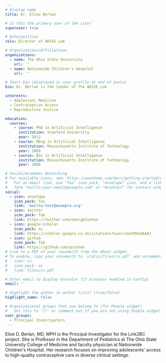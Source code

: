 ```yaml
---
# Display name
title: Dr. Elise Berlan

# Is this the primary user of the site?
superuser: true

# Role/position
role: Director of ARISE Lab

# Organizations/Affiliations
organizations:
  - name: The Ohio State University
    url: ''
  - name: Nationwide Children's Hospital
    url: ''

# Short bio (displayed in user profile at end of posts)
bio: Dr. Berlan is the leader of the ARISE Lab

interests:
  - Adolescent Medicine
  - Contraception Access
  - Reproductive Justice

education:
  courses:
    - course: PhD in Artificial Intelligence
      institution: Stanford University
      year: 2012
    - course: MEng in Artificial Intelligence
      institution: Massachusetts Institute of Technology
      year: 2009
    - course: BSc in Artificial Intelligence
      institution: Massachusetts Institute of Technology
      year: 2008

# Social/Academic Networking
# For available icons, see: https://wowchemy.com/docs/getting-started/page-builder/#icons
#   For an email link, use "fas" icon pack, "envelope" icon, and a link in the
#   form "mailto:your-email@example.com" or "#contact" for contact widget.
social:
  - icon: envelope
    icon_pack: fas
    link: 'mailto:test@example.org'
  - icon: twitter
    icon_pack: fab
    link: https://twitter.com/GeorgeCushen
  - icon: google-scholar
    icon_pack: ai
    link: https://scholar.google.co.uk/citations?user=sIwtMXoAAAAJ
  - icon: github
    icon_pack: fab
    link: https://github.com/gcushen
# Link to a PDF of your resume/CV from the About widget.
# To enable, copy your resume/CV to `static/files/cv.pdf` and uncomment the lines below.
# - icon: cv
#   icon_pack: ai
#   link: files/cv.pdf

# Enter email to display Gravatar (if Gravatar enabled in Config)
email: ''

# Highlight the author in author lists? (true/false)
highlight_name: false

# Organizational groups that you belong to (for People widget)
#   Set this to `[]` or comment out if you are not using People widget.
user_groups:
  - Principal Investigators
---
```


Elise D. Berlan, MD, MPH is the Principal Investigator for the Link2BC project. She is Professor in the Department of Pediatrics at The Ohio State University College of Medicine and faculty physician at Nationwide Children's Hospital. Her research focuses on improving adolescents’ access to high-quality contraceptive care in diverse clinical settings.
